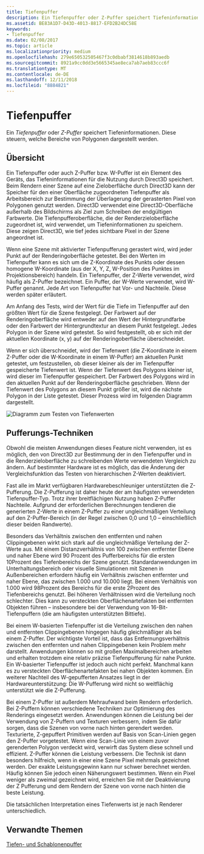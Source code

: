 ```yaml
---
title: Tiefenpuffer
description: Ein Tiefenpuffer oder Z-Puffer speichert Tiefeninformationen. Diese steuern, welche Bereiche von Polygonen dargestellt werden.
ms.assetid: BE83A1D7-D43D-4013-8817-EFD2B24DC58E
keywords:
- Tiefenpuffer
ms.date: 02/08/2017
ms.topic: article
ms.localizationpriority: medium
ms.openlocfilehash: 279e650532505467f3c0dbabf3814618b893aedb
ms.sourcegitcommit: 8921a9cc0dd3e5665345ae8eca7ab7aeb83ccc6f
ms.translationtype: MT
ms.contentlocale: de-DE
ms.lasthandoff: 12/11/2018
ms.locfileid: "8884821"
---
```

# <a name="depth-buffers"></a>Tiefenpuffer


Ein *Tiefenpuffer* oder *Z-Puffer* speichert Tiefeninformationen. Diese steuern, welche Bereiche von Polygonen dargestellt werden.

## <a name="span-idoverviewspanspan-idoverviewspanspan-idoverviewspanoverview"></a><span id="Overview"></span><span id="overview"></span><span id="OVERVIEW"></span>Übersicht


Ein Tiefenpuffer oder auch Z-Puffer bzw. W-Puffer ist ein Element des Geräts, das Tiefeninformationen für die Nutzung durch Direct3D speichert. Beim Rendern einer Szene auf eine Zieloberfläche durch Direct3D kann der Speicher für den einer Oberfläche zugeordneten Tiefenpuffer als Arbeitsbereich zur Bestimmung der Überlagerung der gerasterten Pixel von Polygonen genutzt werden. Direct3D verwendet eine Direct3D-Oberfläche außerhalb des Bildschirms als Ziel zum Schreiben der endgültigen Farbwerte. Die Tiefenpufferoberfläche, die der Renderzieloberfläche zugeordnet ist, wird verwendet, um Tiefeninformationen zu speichern. Diese zeigen Direct3D, wie tief jedes sichtbare Pixel in der Szene angeordnet ist.

Wenn eine Szene mit aktivierter Tiefenpufferung gerastert wird, wird jeder Punkt auf der Renderingoberfläche getestet. Bei den Werten im Tiefenpuffer kann es sich um die Z-Koordinate des Punkts oder dessen homogene W-Koordinate (aus der X, Y, Z, W-Position des Punktes im Projektionsbereich) handeln. Ein Tiefenpuffer, der Z-Werte verwendet, wird häufig als Z-Puffer bezeichnet. Ein Puffer, der W-Werte verwendet, wird W-Puffer genannt. Jede Art von Tiefenpuffer hat Vor- und Nachteile. Diese werden später erläutert.

Am Anfang des Tests, wird der Wert für die Tiefe im Tiefenpuffer auf den größten Wert für die Szene festgelegt. Der Farbwert auf der Renderingoberfläche wird entweder auf den Wert der Hintergrundfarbe oder den Farbwert der Hintergrundtextur an diesem Punkt festgelegt. Jedes Polygon in der Szene wird getestet. So wird festgestellt, ob er sich mit der aktuellen Koordinate (x, y) auf der Renderingoberfläche überschneidet.

Wenn er sich überschneidet, wird der Tiefenwert (die Z-Koordinate in einem Z-Puffer oder die W-Koordinate in einem W-Puffer) am aktuellen Punkt getestet, um festzustellen, ob dieser kleiner als der im Tiefenpuffer gespeicherte Tiefenwert ist. Wenn der Tiefenwert des Polygons kleiner ist, wird dieser im Tiefenpuffer gespeichert. Der Farbwert des Polygons wird in den aktuellen Punkt auf der Renderingoberfläche geschrieben. Wenn der Tiefenwert des Polygons an diesem Punkt größer ist, wird die nächste Polygon in der Liste getestet. Dieser Prozess wird im folgenden Diagramm dargestellt.

![Diagramm zum Testen von Tiefenwerten](images/zbuffer.png)

## <a name="span-idbufferingtechniquesspanspan-idbufferingtechniquesspanspan-idbufferingtechniquesspanbuffering-techniques"></a><span id="Buffering_techniques"></span><span id="buffering_techniques"></span><span id="BUFFERING_TECHNIQUES"></span>Pufferungs-Techniken


Obwohl die meisten Anwendungen dieses Feature nicht verwenden, ist es möglich, den von Direct3D zur Bestimmung der in den Tiefenpuffer und in die Renderzieloberfläche zu schreibenden Werte verwendeten Vergleich zu ändern. Auf bestimmter Hardware ist es möglich, das die Änderung der Vergleichsfunktion das Testen von hierarchischen Z-Werten deaktiviert.

Fast alle im Markt verfügbaren Hardwarebeschleuniger unterstützten die Z-Pufferung. Die Z-Pufferung ist daher heute der am häufigsten verwendeten Tiefenpuffer-Typ. Trotz ihrer breitflächigen Nutzung haben Z-Puffer Nachteile. Aufgrund der erforderlichen Berechnungen tendieren die generierten Z-Werte in einem Z-Puffer zu einer ungleichmäßigen Verteilung auf den Z-Puffer-Bereich (in der Regel zwischen 0,0 und 1,0 – einschließlich dieser beiden Randwerte).

Besonders das Verhältnis zwischen den entfernten und nahen Clippingebenen wirkt sich stark auf die ungleichmäßige Verteilung der Z-Werte aus. Mit einem Distanzverhältnis von 100 zwischen entfernter Ebene und naher Ebene wird 90 Prozent des Pufferbereichs für die ersten 10Prozent des Tiefenbereichs der Szene genutzt. Standardanwendungen im Unterhaltungsbereich oder visuelle Simulationen mit Szenen in Außenbereichen erfordern häufig ein Verhältnis zwischen entfernter und naher Ebene, das zwischen 1.000 und 10.000 liegt. Bei einem Verhältnis von 1.000 wird 98Prozent des Bereichs für die erste 2Prozent des Tiefenbereichs genutzt. Bei höheren Verhältnissen wird die Verteilung noch schlechter. Dies kann zu versteckten Oberflächenartefakten bei entfernten Objekten führen – insbesondere bei der Verwendung von 16-Bit-Tiefenpuffern (die am häufigsten unterstützten Bittiefe).

Bei einem W-basierten Tiefenpuffer ist die Verteilung zwischen den nahen und entfernten Clippingebenen hingegen häufig gleichmäßiger als bei einem Z-Puffer. Der wichtigste Vorteil ist, dass das Entfernungsverhältnis zwischen den entfernten und nahen Clippingebenen kein Problem mehr darstellt. Anwendungen können so mit großen Maximalbereichen arbeiten und erhalten trotzdem eine relativ präzise Tiefenpufferung für nahe Punkte. Ein W-basierter Tiefenpuffer ist jedoch auch nicht perfekt. Manchmal kann es zu versteckten Oberflächenartefakten bei nahen Objekten kommen. Ein weiterer Nachteil des W-gepufferten Ansatzes liegt in der Hardwareunterstützung: Die W-Pufferung wird nicht so weitflächig unterstützt wie die Z-Pufferung.

Bei einem Z-Puffer ist außerdem Mehraufwand beim Rendern erforderlich. Bei Z-Puffern können verschiedene Techniken zur Optimierung des Renderings eingesetzt werden. Anwendungen können die Leistung bei der Verwendung von Z-Puffern und Texturen verbessern, indem Sie dafür sorgen, dass die Szenen von vorne nach hinten gerendert werden. Texturierte, Z-gepuffert Primitiven werden auf Basis von Scan-Linien gegen den Z-Puffer vorgetestet. Wenn eine Scan-Linie von einem zuvor gerenderten Polygon verdeckt wird, verwirft das System diese schnell und effizient. Z-Puffer können die Leistung verbessern. Die Technik ist dann besonders hilfreich, wenn in einer eine Szene Pixel mehrmals gezeichnet werden. Der exakte Leistungsgewinn kann nur schwer berechnet werden. Häufig können Sie jedoch einen Näherungswert bestimmen. Wenn ein Pixel weniger als zweimal gezeichnet wird, erreichen Sie mit der Deaktivierung der Z Pufferung und dem Rendern der Szene von vorne nach hinten die beste Leistung.

Die tatsächlichen Interpretation eines Tiefenwerts ist je nach Renderer unterschiedlich.

## <a name="span-idrelated-topicsspanrelated-topics"></a><span id="related-topics"></span>Verwandte Themen


[Tiefen- und Schablonenpuffer](depth-and-stencil-buffers.md)

 

 




